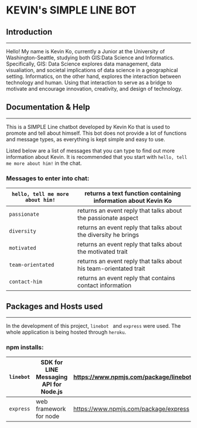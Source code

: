 # KEVIN's SIMPLE LINE BOT

## Introduction
***
Hello! My name is Kevin Ko, currently a Junior at the University of Washington-Seattle, studying both GIS:Data Science and Informatics. Specifically, GIS: Data Science explores data management, data visualiation, and societal implications of data science in a geographical setting. Informatics, on the other hand, explores the interaction between technology and human. Using that interaction to serve as a bridge to motivate and encourage innovation, creativity, and design of technology.

## Documentation & Help
***
This is a SIMPLE Line chatbot developed by Kevin Ko that is used to promote and tell about himself. This bot does not provide a lot of functions and message types, as everything is kept
simple and easy to use.

Listed below are a list of messages that you can type to find out more information about Kevin. It is recommended that you start with
`hello, tell me more about him!` in the chat.

### Messages to enter into chat:
| `hello, tell me more about him!` | returns a text function containing information about Kevin Ko     |
|----------------------------------|-------------------------------------------------------------------|
| `passionate`                     | returns an event reply that talks about the passionate aspect     |
| `diversity`                      | returns an event reply that talks about the diversity he brings   |
| `motivated`                      | returns an event reply that talks about the motivated trait       |
| `team-orientated`                | returns an event reply that talks about his team-orientated trait |
| `contact-him`                 | returns an event reply that contains contact information           |

## Packages and Hosts used 
***
In the development of this project, `linebot ` and `express` were used. The whole application is being hosted through `heroku`. 

### npm installs:
| `linebot` | SDK for LINE Messaging API for Node.js | https://www.npmjs.com/package/linebot |
|-----------|----------------------------------------|---------------------------------------|
| `express` | web framework for node                 | https://www.npmjs.com/package/express |
